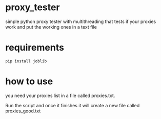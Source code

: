 # proxy_tester
simple python proxy tester with multithreading that tests if your proxies work and put the working ones in a text file
# requirements 
`pip install joblib`
# how to use
you need your proxies list in a file called proxies.txt.

Run the script and once it finishes it will create a new file called proxies_good.txt


